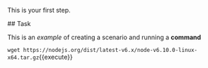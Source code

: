 This is your first step.

## Task

This is an _example_ of creating a scenario and running a **command**

`wget https://nodejs.org/dist/latest-v6.x/node-v6.10.0-linux-x64.tar.gz`{{execute}}

